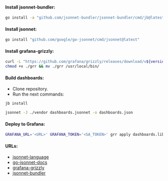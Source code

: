#### Install jsonnet-bundler:
```bash
go install -a "github.com/jsonnet-bundler/jsonnet-bundler/cmd/jb@latest"
```

#### Install jsonnet:
```bash
go install "github.com/google/go-jsonnet/cmd/jsonnet@latest"
```

#### Install grafana-grizzly:
```bash
curl -L "https://github.com/grafana/grizzly/releases/download/v${version}/grr-linux-amd64" -o ./grr && \
chmod +x ./grr && mv ./grr /usr/local/bin/
```

#### Build dashboards:
- Clone repository.
- Run the next commands:
```bash
jb install
```
```bash
jsonnet -J ./vendor dashboards.jsonnet -o dashboards.json
```

#### Deploy to Grafana:
```bash
GRAFANA_URL='<URL>' GRAFANA_TOKEN='<SA_TOKEN>' grr apply dashboards.libsonnet
```

#### URLs:
- [jsonnet-language](https://jsonnet.org/)
- [go-jsonnet-docs](https://github.com/google/go-jsonnet/blob/master/README.md)
- [grafana-grizzly](https://grafana.github.io/grizzly/)
- [jsonnet-bundler](https://github.com/jsonnet-bundler/jsonnet-bundler/blob/master/README.md)
